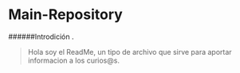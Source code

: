 # Main-Repository

######Introdición .

>Hola soy el ReadMe, un tipo de archivo que sirve para aportar informacion a los curios@s.
